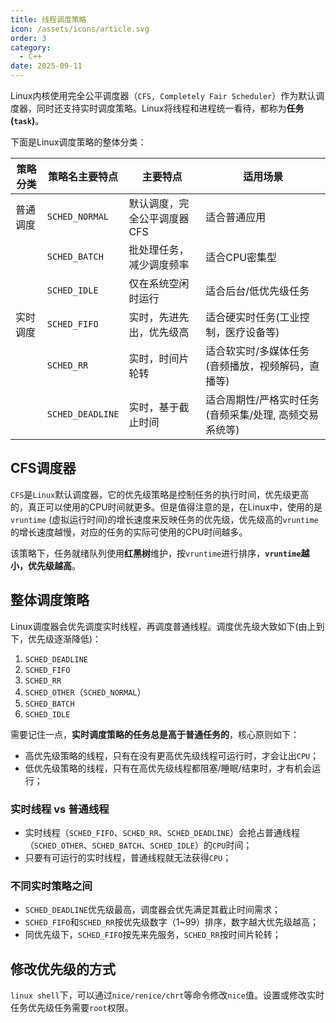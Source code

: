 ```yaml
---
title: 线程调度策略
icon: /assets/icons/article.svg
order: 3
category:
  - C++
date: 2025-09-11
---
```


Linux内核使用完全公平调度器（`CFS, Completely Fair Scheduler`）作为默认调度器，同时还支持实时调度策略。Linux将线程和进程统一看待，都称为**任务(`task`)**。

下面是Linux调度策略的整体分类：

| 策略分类 | 策略名主要特点   | 主要特点                    | 适用场景                                               |
| -------- | ---------------- | --------------------------- | ------------------------------------------------------ |
| 普通调度 | `SCHED_NORMAL`   | 默认调度，完全公平调度器CFS | 适合普通应用                                           |
|          | `SCHED_BATCH`    | 批处理任务，减少调度频率    | 适合CPU密集型                                          |
|          | `SCHED_IDLE`     | 仅在系统空闲时运行          | 适合后台/低优先级任务                                  |
| 实时调度 | `SCHED_FIFO`     | 实时，先进先出，优先级高    | 适合硬实时任务(工业控制，医疗设备等)                   |
|          | `SCHED_RR`       | 实时，时间片轮转            | 适合软实时/多媒体任务(音频播放，视频解码，直播等)      |
|          | `SCHED_DEADLINE` | 实时，基于截止时间          | 适合周期性/严格实时任务(音频采集/处理, 高频交易系统等) |

## CFS调度器

`CFS`是`Linux`默认调度器，它的优先级策略是控制任务的执行时间，优先级更高的，真正可以使用的CPU时间就更多。但是值得注意的是，在Linux中，使用的是`vruntime` (虚拟运行时间)的增长速度来反映任务的优先级，优先级高的`vruntime`的增长速度越慢，对应的任务的实际可使用的CPU时间越多。

该策略下，任务就绪队列使用**红黑树**维护，按`vruntime`进行排序，**`vruntime`越小，优先级越高**。

## 整体调度策略

Linux调度器会优先调度实时线程，再调度普通线程。调度优先级大致如下(由上到下，优先级逐渐降低)：

1. `SCHED_DEADLINE`
2. `SCHED_FIFO` 
3. `SCHED_RR` 
4. `SCHED_OTHER`（`SCHED_NORMAL`） 
5. `SCHED_BATCH` 
6. `SCHED_IDLE`

需要记住一点，**实时调度策略的任务总是高于普通任务的**，核心原则如下：

- 高优先级策略的线程，只有在没有更高优先级线程可运行时，才会让出`CPU`；
- 低优先级策略的线程，只有在高优先级线程都阻塞/睡眠/结束时，才有机会运行；

### 实时线程 vs 普通线程

- 实时线程（`SCHED_FIFO`、`SCHED_RR`、`SCHED_DEADLINE`）会抢占普通线程（`SCHED_OTHER`、`SCHED_BATCH`、`SCHED_IDLE`）的`CPU`时间；
- 只要有可运行的实时线程，普通线程就无法获得`CPU`；

### 不同实时策略之间

- `SCHED_DEADLINE`优先级最高，调度器会优先满足其截止时间需求；
- `SCHED_FIFO`和`SCHED_RR`按优先级数字（1~99）排序，数字越大优先级越高；
- 同优先级下，`SCHED_FIFO`按先来先服务，`SCHED_RR`按时间片轮转；

## 修改优先级的方式

`linux shell`下，可以通过`nice/renice/chrt`等命令修改`nice`值。设置或修改实时任务优先级任务需要`root`权限。
